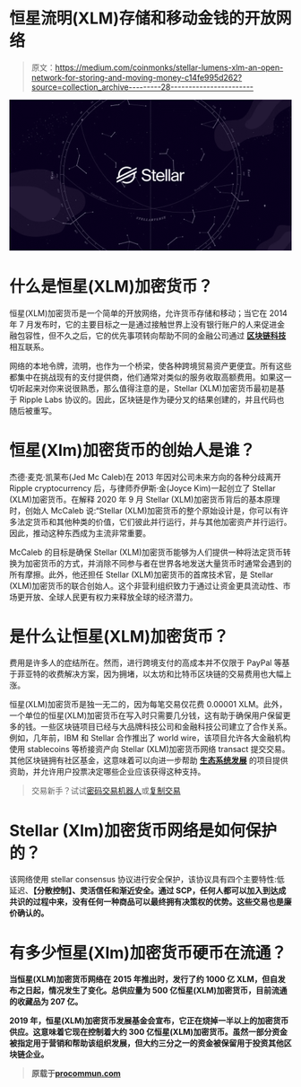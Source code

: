 # 恒星流明(XLM)存储和移动金钱的开放网络

> 原文：<https://medium.com/coinmonks/stellar-lumens-xlm-an-open-network-for-storing-and-moving-money-c14fe995d262?source=collection_archive---------28----------------------->

![](img/ee8080732ed3e04b972d60f0c0b7a079.png)

# 什么是恒星(XLM)加密货币？

恒星(XLM)加密货币是一个简单的开放网络，允许货币存储和移动；当它在 2014 年 7 月发布时，它的主要目标之一是通过接触世界上没有银行账户的人来促进金融包容性，但不久之后，它的优先事项转向帮助不同的金融公司通过 [**区块链科技**](https://procommun.com/2021/10/technology/why-is-the-world-getting-obsessed-with-bitcoin/) 相互联系。

网络的本地令牌，流明，也作为一个桥梁，使各种跨境贸易资产更便宜。所有这些都集中在挑战现有的支付提供商，他们通常对类似的服务收取高额费用。如果这一切听起来对你来说很熟悉，那么值得注意的是，Stellar (XLM)加密货币最初是基于 Ripple Labs 协议的。因此，区块链是作为硬分叉的结果创建的，并且代码也随后被重写。

# 恒星(Xlm)加密货币的创始人是谁？

杰德·麦克·凯莱布(Jed Mc Caleb)在 2013 年因对公司未来方向的各种分歧离开 Ripple cryptocurrency 后，与律师乔伊斯·金(Joyce Kim)一起创立了 Stellar (XLM)加密货币。在解释 2020 年 9 月 Stellar (XLM)加密货币背后的基本原理时，创始人 McCaleb 说:“Stellar (XLM)加密货币的整个原始设计是，你可以有许多法定货币和其他种类的价值，它们彼此并行运行，并与其他加密资产并行运行。因此，推动这种东西成为主流非常重要。

McCaleb 的目标是确保 Stellar (XLM)加密货币能够为人们提供一种将法定货币转换为加密货币的方式，并消除不同参与者在世界各地发送大量货币时通常会遇到的所有摩擦。此外，他还担任 Stellar (XLM)加密货币的首席技术官，是 Stellar (XLM)加密货币的联合创始人。这个非营利组织致力于通过让资金更具流动性、市场更开放、全球人民更有权力来释放全球的经济潜力。

# 是什么让恒星(XLM)加密货币？

费用是许多人的症结所在。然而，进行跨境支付的高成本并不仅限于 PayPal 等基于菲亚特的收费解决方案，因为拥堵，以太坊和比特币区块链的交易费用也大幅上涨。

恒星(XLM)加密货币是独一无二的，因为每笔交易仅花费 0.00001 XLM。此外，一个单位的恒星(XLM)加密货币在写入时只需要几分钱，这有助于确保用户保留更多的钱。一些区块链项目已经与大品牌科技公司和金融科技公司建立了合作关系。例如，几年前，IBM 和 Stellar 合作推出了 world wire，该项目允许各大金融机构使用 stablecoins 等桥接资产向 Stellar (XLM)加密货币网络 transact 提交交易。其他区块链拥有社区基金，这意味着可以向进一步帮助 [**生态系统发展**](https://procommun.com/2021/11/technology/how-will-web-3-0-shape-the-future-of-the-internet/) 的项目提供资助，并允许用户投票决定哪些企业应该获得这种支持。

> 交易新手？试试[密码交易机器人](/coinmonks/crypto-trading-bot-c2ffce8acb2a)或[复制交易](/coinmonks/top-10-crypto-copy-trading-platforms-for-beginners-d0c37c7d698c)

# Stellar (Xlm)加密货币网络是如何保护的？

该网络使用 stellar consensus 协议进行安全保护，该协议具有四个主要特性:低延迟、[](https://procommun.com/2021/12/technology/decentraland-getting-metaverse-to-life/)**【分散控制】、灵活信任和渐近安全。通过 SCP，任何人都可以加入到达成共识的过程中来，没有任何一种商品可以最终拥有决策权的优势。这些交易也是廉价确认的。**

# **有多少恒星(Xlm)加密货币硬币在流通？**

**当恒星(XLM)加密货币网络在 2015 年推出时，发行了约 1000 亿 XLM，但自发布之日起，情况发生了变化。总供应量为 500 亿恒星(XLM)加密货币，目前流通的收藏品为 207 亿。**

**2019 年，恒星(XLM)加密货币发展基金会宣布，它正在烧掉一半以上的加密货币供应。这意味着它现在控制着大约 300 亿恒星(XLM)加密货币。虽然一部分资金被指定用于营销和帮助该组织发展，但大约三分之一的资金被保留用于投资其他区块链企业。**

> **原载于[**procommun.com**](https://procommun.com/2022/04/technology/stellar-lumens-xlm-an-open-network-for-storing-and-moving-money/)**